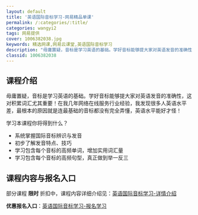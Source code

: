 ```yaml
---
layout: default
title: '英语国际音标学习-网易精品单课'
permalink: /:categories/:title/
categories: wangyi2
tags: 网易提供
cover: 1006382038.jpg
keywords: 精选网课,网易云课堂,英语国际音标学习
description: "毋庸置疑，音标是学习英语的基础。学好音标能够提大家对英语发音的准确性，这对积累词汇尤其重要！在我几年网络在线服务行业经验，我发现很多人英语水平差，最根本的原因就是连最基础的音标都没有完全弄懂"
classid: 1006382038
---
```


## 课程介绍

毋庸置疑，音标是学习英语的基础。学好音标能够提大家对英语发音的准确性，这对积累词汇尤其重要！在我几年网络在线服务行业经验，我发现很多人英语水平差，最根本的原因就是连最基础的音标都没有完全弄懂，英语水平能好才怪！

学习本课程你将得到什么？

* 系统掌握国际音标辨识与发音
* 初步了解发音特点、技巧
* 学习包含每个音标的高频单词，增加实用词汇量 
* 学习包含每个音标的高频句型，真正做到举一反三

## 课程内容与报名入口

部分课程 **限时** 折扣中，课程内容详细介绍见：[英语国际音标学习-详情介绍](https://study.163.com/course/introduction/1006382038.htm?share=1&shareId=1025206652&utm_campaign=share&utm_medium=iphoneShare&utm_source=&utm_u=1025206652)

**优惠报名入口**：[英语国际音标学习-报名学习](https://study.163.com/course/introduction/1006382038.htm?share=1&shareId=1025206652&utm_campaign=share&utm_medium=iphoneShare&utm_source=&utm_u=1025206652)

